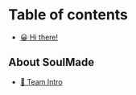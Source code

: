 # Table of contents

* [😀 Hi there!](README.md)

## About SoulMade

* [🙆 Team Intro](about-soulmade/team-intro.md)
